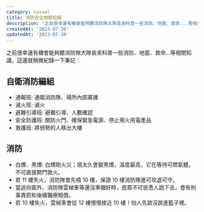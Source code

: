 ```yaml
---
category: casual
title: 消防安全相關知識
description: '之前很幸運有機會能夠聽消防隊大隊長來科普一些消防、地震、救命...等相關知識，這邊就稍微紀錄一下筆記'
createdAt: '2023-07-30'
updatedAt: '2023-07-30'
---
```


之前很幸運有機會能夠聽消防隊大隊長來科普一些消防、地震、救命...等相關知識，這邊就稍微紀錄一下筆記：

## 自衛消防編組

- 通報班: 通報消防隊、場所內部廣播
- 滅火班: 滅火
- 避難引導班: 避難引導、人數確認
- 安全防護班: 關防火門、確保緊急電源、停止用火用電產品
- 救護班: 將弱勢的人移出大樓

## 消防

- 白煙、黑煙: 白煙剛火災；燒太久會變黑煙，溫度最高，它在等待可燃氣體，不可直接開門救火。
- 若 11 樓失火，消防隊會先噴 10 樓，保證 10 樓消防隊進可攻退可守。
- 當逃向窗外，消防隊雲梯車等還沒準備好時，民眾不可慫恿人跳下去，會有刑事責罰和後續醫療賠償。
- 若 10 樓失火，雲梯車會從 12 樓慢慢接近 10 樓！怕人先跳沒跳進籃子裡。
